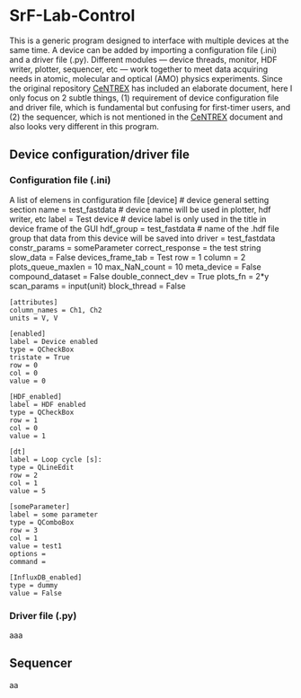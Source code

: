 # SrF-Lab-Control

This is a generic program designed to interface with multiple devices at the same time. A device can be added by importing a configuration file (.ini) and a driver file (.py). Different modules — device threads, monitor, HDF writer, plotter, sequencer, etc — work together to meet data acquiring needs in atomic, molecular and optical (AMO) physics experiments. Since the original repository [CeNTREX](https://github.com/js216/CeNTREX) has included an elaborate document, here I only focus on 2 subtle things, (1) requirement of device configuration file and driver file, which is fundamental but confusing for first-timer users, and (2) the sequencer, which is not mentioned in the [CeNTREX](https://github.com/js216/CeNTREX) document and also looks very different in this program.

## Device configuration/driver file
### Configuration file (.ini)
A list of elemens in configuration file
    [device]                                # device general setting section
    name = test_fastdata                    # device name will be used in plotter, hdf writer, etc
    label = Test device                     # device label is only used in the title in device frame of the GUI
    hdf_group = test_fastdata               # name of the .hdf file group that data from this device will be saved into
    driver = test_fastdata
    constr_params = someParameter
    correct_response = the test string
    slow_data = False
    devices_frame_tab = Test
    row = 1
    column = 2
    plots_queue_maxlen = 10
    max_NaN_count = 10
    meta_device = False
    compound_dataset = False
    double_connect_dev = True
    plots_fn = 2*y
    scan_params = input(unit)
    block_thread = False

    [attributes]
    column_names = Ch1, Ch2
    units = V, V

    [enabled]
    label = Device enabled
    type = QCheckBox
    tristate = True
    row = 0
    col = 0
    value = 0

    [HDF_enabled]
    label = HDF enabled
    type = QCheckBox
    row = 1
    col = 0
    value = 1

    [dt]
    label = Loop cycle [s]:
    type = QLineEdit
    row = 2
    col = 1
    value = 5

    [someParameter]
    label = some parameter
    type = QComboBox
    row = 3
    col = 1
    value = test1
    options =
    command =

    [InfluxDB_enabled]
    type = dummy
    value = False



### Driver file (.py)
aaa


## Sequencer
aa
